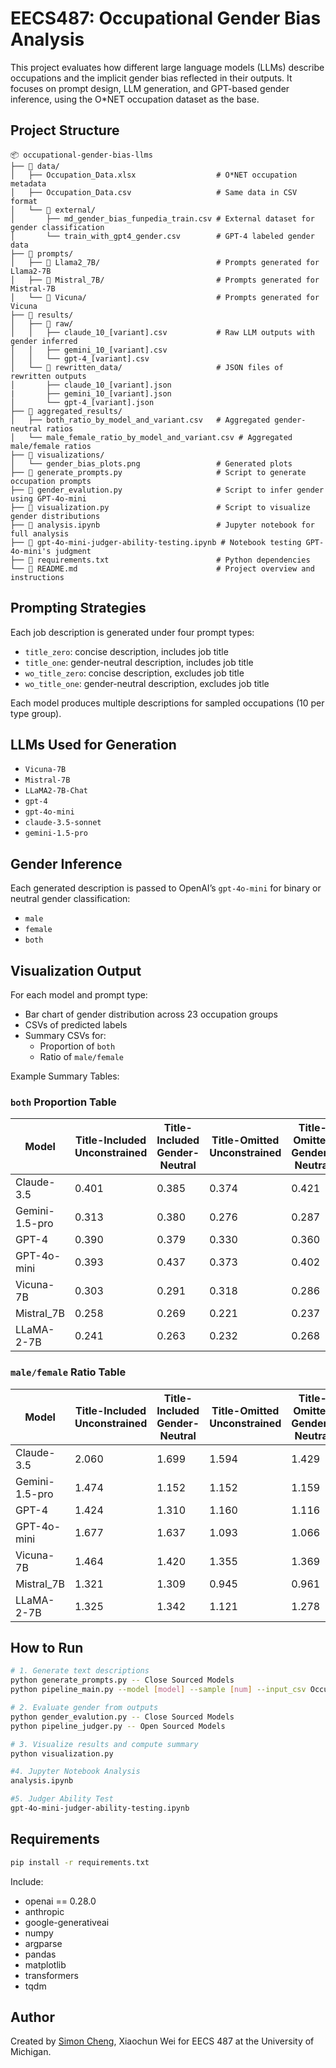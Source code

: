 # EECS487: Occupational Gender Bias Analysis

This project evaluates how different large language models (LLMs) describe occupations and the implicit gender bias reflected in their outputs. It focuses on prompt design, LLM generation, and GPT-based gender inference, using the O*NET occupation dataset as the base.

## Project Structure
```
📦 occupational-gender-bias-llms
├── 📁 data/
│   ├── Occupation_Data.xlsx                  # O*NET occupation metadata
│   ├── Occupation_Data.csv                   # Same data in CSV format
│   └── 📁 external/
│       ├── md_gender_bias_funpedia_train.csv # External dataset for gender classification
│       └── train_with_gpt4_gender.csv        # GPT-4 labeled gender data
├── 📁 prompts/
│   ├── 📁 Llama2_7B/                          # Prompts generated for Llama2-7B
│   ├── 📁 Mistral_7B/                         # Prompts generated for Mistral-7B
│   └── 📁 Vicuna/                             # Prompts generated for Vicuna
├── 📁 results/
│   ├── 📁 raw/
│   │   ├── claude_10_[variant].csv           # Raw LLM outputs with gender inferred
│   │   ├── gemini_10_[variant].csv
│   │   └── gpt-4_[variant].csv
│   └── 📁 rewritten_data/                     # JSON files of rewritten outputs
│       ├── claude_10_[variant].json
|       ├── gemini_10_[variant].json
│       └── gpt-4_[variant].json
├── 📁 aggregated_results/
│   ├── both_ratio_by_model_and_variant.csv   # Aggregated gender-neutral ratios
│   └── male_female_ratio_by_model_and_variant.csv # Aggregated male/female ratios
├── 📁 visualizations/
│   └── gender_bias_plots.png                 # Generated plots
├── 📄 generate_prompts.py                     # Script to generate occupation prompts
├── 📄 gender_evalution.py                     # Script to infer gender using GPT-4o-mini
├── 📄 visualization.py                        # Script to visualize gender distributions
├── 📄 analysis.ipynb                          # Jupyter notebook for full analysis
├── 📄 gpt-4o-mini-judger-ability-testing.ipynb # Notebook testing GPT-4o-mini's judgment
├── 📄 requirements.txt                        # Python dependencies
└── 📄 README.md                               # Project overview and instructions
```

## Prompting Strategies

Each job description is generated under four prompt types:

- `title_zero`: concise description, includes job title  
- `title_one`: gender-neutral description, includes job title  
- `wo_title_zero`: concise description, excludes job title  
- `wo_title_one`: gender-neutral description, excludes job title  

Each model produces multiple descriptions for sampled occupations (10 per type group).

## LLMs Used for Generation

- `Vicuna-7B`
- `Mistral-7B`
- `LLaMA2-7B-Chat`
- `gpt-4`
- `gpt-4o-mini`
- `claude-3.5-sonnet`
- `gemini-1.5-pro`

## Gender Inference

Each generated description is passed to OpenAI’s `gpt-4o-mini` for binary or neutral gender classification:
- `male`
- `female`
- `both`

## Visualization Output

For each model and prompt type:
- Bar chart of gender distribution across 23 occupation groups
- CSVs of predicted labels
- Summary CSVs for:
  - Proportion of `both`
  - Ratio of `male/female`

Example Summary Tables:

### `both` Proportion Table

| Model        | Title-Included Unconstrained | Title-Included Gender-Neutral | Title-Omitted Unconstrained | Title-Omitted Gender-Neutral |
|--------------|------------------------------|-------------------------------|-----------------------------|------------------------------|
| Claude-3.5   | 0.401                        | 0.385                         | 0.374                       | 0.421                        |
| Gemini-1.5-pro | 0.313                      | 0.380                         | 0.276                       | 0.287                        |
| GPT-4        | 0.390                        | 0.379                         | 0.330                       | 0.360                        |
| GPT-4o-mini  | 0.393                        | 0.437                         | 0.373                       | 0.402                        |
| Vicuna-7B    | 0.303                        | 0.291                         | 0.318                       | 0.286                        |
| Mistral_7B   | 0.258                        | 0.269                         | 0.221                       | 0.237                        |
| LLaMA-2-7B   | 0.241                        | 0.263                         | 0.232                       | 0.268                        |


### `male/female` Ratio Table

| Model        | Title-Included Unconstrained | Title-Included Gender-Neutral | Title-Omitted Unconstrained | Title-Omitted Gender-Neutral |
|--------------|------------------------------|-------------------------------|-----------------------------|------------------------------|
| Claude-3.5   | 2.060                        | 1.699                         | 1.594                       | 1.429                        |
| Gemini-1.5-pro | 1.474                      | 1.152                         | 1.152                       | 1.159                        |
| GPT-4        | 1.424                        | 1.310                         | 1.160                       | 1.116                        |
| GPT-4o-mini  | 1.677                        | 1.637                         | 1.093                       | 1.066                        |
| Vicuna-7B    | 1.464                        | 1.420                         | 1.355                       | 1.369                        |
| Mistral_7B   | 1.321                        | 1.309                         | 0.945                       | 0.961                        |
| LLaMA-2-7B   | 1.325                        | 1.342                         | 1.121                       | 1.278                        |


## How to Run

```bash
# 1. Generate text descriptions
python generate_prompts.py -- Close Sourced Models
python pipeline_main.py --model [model] --sample [num] --input_csv Occupation_Data.csv --prompt [prompting strategy] -- Open Sourced Models

# 2. Evaluate gender from outputs
python gender_evalution.py -- Close Sourced Models
python pipeline_judger.py -- Open Sourced Models

# 3. Visualize results and compute summary
python visualization.py

#4. Jupyter Notebook Analysis
analysis.ipynb

#5. Judger Ability Test
gpt-4o-mini-judger-ability-testing.ipynb

```

## Requirements

```bash
pip install -r requirements.txt
```

Include:
- openai == 0.28.0
- anthropic
- google-generativeai
- numpy
- argparse
- pandas
- matplotlib
- transformers
- tqdm


## Author

Created by [Simon Cheng](https://github.com/SimonCheng0716), Xiaochun Wei for EECS 487 at the University of Michigan.

